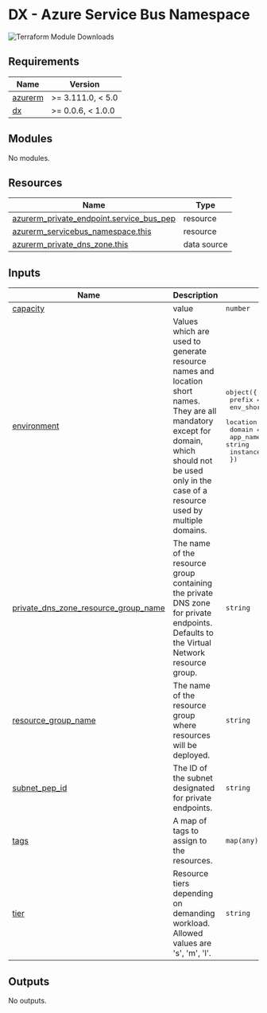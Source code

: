 # DX - Azure Service Bus Namespace

![Terraform Module Downloads](https://img.shields.io/terraform/module/dm/pagopa-dx/azure-service-bus-namespace/azurerm?logo=terraform&label=downloads&cacheSeconds=5000&link=https%3A%2F%2Fregistry.terraform.io%2Fmodules%2Fpagopa-dx%2Fazure-service-bus-namespace%2Fazurerm%2Flatest)

<!-- markdownlint-disable -->
<!-- BEGIN_TF_DOCS -->
## Requirements

| Name | Version |
|------|---------|
| <a name="requirement_azurerm"></a> [azurerm](#requirement\_azurerm) | >= 3.111.0, < 5.0 |
| <a name="requirement_dx"></a> [dx](#requirement\_dx) | >= 0.0.6, < 1.0.0 |

## Modules

No modules.

## Resources

| Name | Type |
|------|------|
| [azurerm_private_endpoint.service_bus_pep](https://registry.terraform.io/providers/hashicorp/azurerm/latest/docs/resources/private_endpoint) | resource |
| [azurerm_servicebus_namespace.this](https://registry.terraform.io/providers/hashicorp/azurerm/latest/docs/resources/servicebus_namespace) | resource |
| [azurerm_private_dns_zone.this](https://registry.terraform.io/providers/hashicorp/azurerm/latest/docs/data-sources/private_dns_zone) | data source |

## Inputs

| Name | Description | Type | Default | Required |
|------|-------------|------|---------|:--------:|
| <a name="input_capacity"></a> [capacity](#input\_capacity) | value | `number` | `1` | no |
| <a name="input_environment"></a> [environment](#input\_environment) | Values which are used to generate resource names and location short names. They are all mandatory except for domain, which should not be used only in the case of a resource used by multiple domains. | <pre>object({<br/>    prefix          = string<br/>    env_short       = string<br/>    location        = string<br/>    domain          = optional(string)<br/>    app_name        = string<br/>    instance_number = string<br/>  })</pre> | n/a | yes |
| <a name="input_private_dns_zone_resource_group_name"></a> [private\_dns\_zone\_resource\_group\_name](#input\_private\_dns\_zone\_resource\_group\_name) | The name of the resource group containing the private DNS zone for private endpoints. Defaults to the Virtual Network resource group. | `string` | `null` | no |
| <a name="input_resource_group_name"></a> [resource\_group\_name](#input\_resource\_group\_name) | The name of the resource group where resources will be deployed. | `string` | n/a | yes |
| <a name="input_subnet_pep_id"></a> [subnet\_pep\_id](#input\_subnet\_pep\_id) | The ID of the subnet designated for private endpoints. | `string` | n/a | yes |
| <a name="input_tags"></a> [tags](#input\_tags) | A map of tags to assign to the resources. | `map(any)` | n/a | yes |
| <a name="input_tier"></a> [tier](#input\_tier) | Resource tiers depending on demanding workload. Allowed values are 's', 'm', 'l'. | `string` | `"l"` | no |

## Outputs

No outputs.
<!-- END_TF_DOCS -->

